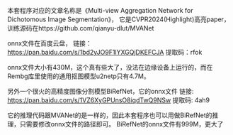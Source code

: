 本套程序对应的文章名称是《Multi-view Aggregation Network for Dichotomous Image Segmentation》，
它是CVPR2024(Highlight)高亮paper，训练源码在https://github.com/qianyu-dlut/MVANet

onnx文件在百度云盘，
链接：https://pan.baidu.com/s/1bd2yJO9F1lYXGQjDKEFCJA 
提取码：rfok


onnx文件大小有430M，这个真有些大了，没法在边缘设备上运行的，而在
Rembg库里使用的通用抠图模型u2netp只有4.7M。


另外一个很火的高精度图像分割模型BiRefNet，它的onnx文件
链接: https://pan.baidu.com/s/1VZ6XyGPUnsO8iqdTwQ9NSw 提取码: 4ah9


它的推理代码跟MVANet的是一样的，因此本套程序也可以用做BiRefNet的推理，只需要修改onnx文件的路径即可。
BiRefNet的onnx文件有999M，更大了
